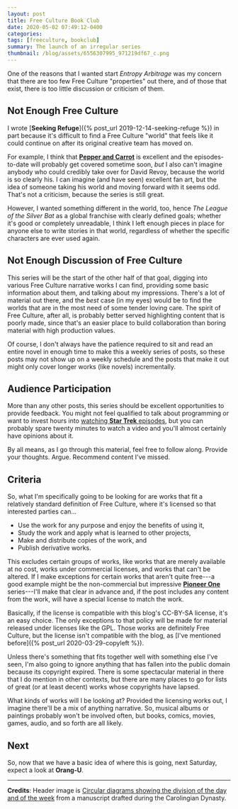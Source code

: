 ```yaml
---
layout: post
title: Free Culture Book Club
date: 2020-05-02 07:49:12-0400
categories:
tags: [freeculture, bookclub]
summary: The launch of an irregular series
thumbnail: /blog/assets/6556307995_971219df67_c.png
---
```


One of the reasons that I wanted start *Entropy Arbitrage* was my concern that there are too few Free Culture "properties" out there, and of those that exist, there is too little discussion or criticism of them.

## Not Enough Free Culture

I wrote [**Seeking Refuge**]({% post_url 2019-12-14-seeking-refuge %}) in part because it's difficult to find a Free Culture "world" that feels like it could continue on after its original creative team has moved on.

For example, I think that [**Pepper and Carrot**](https://www.peppercarrot.com/) is excellent and the episodes-to-date will probably get covered sometime soon, *but* I also can't imagine anybody who could credibly take over for David Revoy, because the world is so clearly his.  I can imagine (and have seen) excellent fan art, but the idea of someone taking his world and moving forward with it seems odd.  That's not a criticism, because the series is still great.

However, I wanted something different in the world, too, hence *The League of the Silver Bat* as a global franchise with clearly defined goals; whether it's good or completely unreadable, I think I left enough pieces in place for anyone else to write stories in that world, regardless of whether the specific characters are ever used again.

## Not Enough Discussion of Free Culture

This series will be the start of the other half of that goal, digging into various Free Culture narrative works I can find, providing some basic information about them, and talking about my impressions.  There's a lot of material out there, and the *best* case (in my eyes) would be to find the worlds that are in the most need of some tender loving care.  The spirit of Free Culture, after all, is probably better served highlighting content that is poorly made, since that's an easier place to build collaboration than boring material with high production values.

Of course, I don't always have the patience required to sit and read an entire novel in enough time to make this a weekly series of posts, so these posts may not show up on a weekly schedule and the posts that make it out might only cover longer works (like novels) incrementally.

## Audience Participation

More than any other posts, this series should be excellent opportunities to provide feedback.  You might not feel qualified to talk about programming or want to invest hours into [watching **Star Trek** episodes](/blog/tag/startrek), but you can probably spare twenty minutes to watch a video and you'll almost certainly have opinions about it.

By all means, as I go through this material, feel free to follow along.  Provide your thoughts.  Argue.  Recommend content I've missed.

## Criteria

So, what I'm specifically going to be looking for are works that fit a relatively standard definition of Free Culture, where it's licensed so that interested parties can...

 * Use the work for any purpose and enjoy the benefits of using it,
 * Study the work and apply what is learned to other projects,
 * Make and distribute copies of the work, and
 * Publish derivative works.

This excludes certain groups of works, like works that are merely available at no cost, works under commercial licenses, and works that can't be altered.  If I make exceptions for certain works that aren't quite free---a good example might be the non-commercial but impressive [**Pioneer One**](http://www.pioneerone.tv/) series---I'll make that clear in advance and, if the post includes any content from the work, will have a special license to match the work.

Basically, if the license is compatible with this blog's CC-BY-SA license, it's an easy choice.  The only exceptions to that policy will be made for material released under licenses like the GPL.  Those works are definitely Free Culture, but the license isn't compatible with the blog, as [I've mentioned before]({% post_url 2020-03-29-copyleft %}).

Unless there's something that fits together well with something else I've seen, I'm also going to ignore anything that has fallen into the public domain because its copyright expired.  There is some spectacular material in there that I do mention in other contexts, but there are many places to go for lists of great (or at least decent) works whose copyrights have lapsed.

What kinds of works will I be looking at?  Provided the licensing works out, I imagine there'll be a mix of anything narrative.  So, musical albums or paintings probably won't be involved often, but books, comics, movies, games, audio, and so forth are all likely.

## Next

So, now that we have a basic idea of where this is going, next Saturday, expect a look at **Orang-U**.

* * *

**Credits**:  Header image is [Circular diagrams showing the division of the day and of the week](https://en.wikipedia.org/wiki/Week#/media/File:CLM_14456_71r_detail.jpg) from a manuscript drafted during the Carolingian Dynasty.
